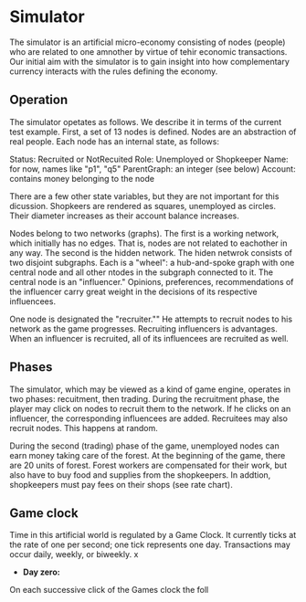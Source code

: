 # Simulator

The simulator is an artificial micro-economy
consisting of nodes (people) who are related
to one amnother by virtue of tehir economic 
transactions.  Our initial aim with the simulator
is to gain insight into how complementary currency
interacts with the rules defining the economy.


## Operation

The simulator opetates as follows.  We
describe it in terms of the current test 
example. First, a set of 13 nodes is defined. 
Nodes are an abstraction of real people.  Each 
node has an internal state, as follows:

   Status: Recruited or NotRecuited
   Role: Unemployed or Shopkeeper
   Name: for now, names like "p1", "q5"
   ParentGraph: an integer (see below)
   Account: contains money belonging to the node
   
There are a few other state variables, but they are 
not important for this dicussion.  Shopkeers are 
rendered as squares, unemployed as circles. 
Their diameter increases as their account balance
increases.



Nodes belong to 
two networks (graphs). The first is a working network,
which initially has no edges.  That is, nodes are 
not related to eachother in any way.  The second
is the hidden network.  The hiden netwrok consists
of two disjoint subgraphs. Each is a "wheel": a hub-and-spoke
graph with one central node and all other ntodes in the subgraph
connected to it.  The central node is an "influencer." Opinions,
preferences, recommendations of the influencer carry great 
weight in the decisions of its respective influencees.

One node is designated the "recruiter.""  He attempts to recruit
nodes to his network as the game progresses.  Recruiting influencers is advantages.  When an influencer is recruited,
all of its influencees are recruited as well.

## Phases

The simulator, which may be viewed as a kind of game engine,
operates in two phases: recuitment, then trading.  During the recruitment phase, the player may click on nodes to recruit them to the network.  If he clicks on an influencer, the corresponding influencees are added.  Recruitees may also recruit nodes.  This happens at random.

During the second (trading) phase of the game, unemployed nodes can earn money taking care of the forest.  At the beginning of the game, there are 20 units of forest. Forest workers are compensated for their work, but also have to buy food and supplies from the shopkeepers.   In addtion, shopkeepers must pay fees on their shops (see rate chart).



## Game clock

Time in this artificial world is regulated by a Game Clock. It currently ticks at the rate of one per second; one tick represents one day. Transactions may occur daily, weekly, or biweekly.   x
- **Day zero:**

On each successive click of the Games clock the foll
